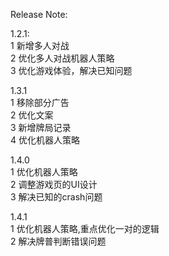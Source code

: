 Release Note:

1.2.1:  
1 新增多人对战    
2 优化多人对战机器人策略  
3 优化游戏体验，解决已知问题  
  
  
1.3.1  
1 移除部分广告  
2 优化文案  
3 新增牌局记录  
4 优化机器人策略  


1.4.0  
1 优化机器人策略  
2 调整游戏页的UI设计  
3 解决已知的crash问题  
  
  
1.4.1  
1 优化机器人策略,重点优化一对的逻辑  
2 解决牌普判断错误问题  
